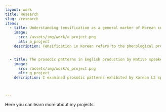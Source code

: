 ```yaml
---
layout: work
title: Research
slug: /research
items:
  - title: Understanding tensification as a general marker of Korean compounds
    image:
      src: /assets/img/work/a_project.png
      alt: a_project
    description: Tensification in Korean refers to the phonological process of a plain obstruent becoming tense, which are two distinct consonants. This process takes place in several environments, but the one I'm interested in is when two nouns form a compound. This specific instance of tensification is known as compound tensificaiton or sai-sios. I'm investigating the phonetic characteristics of tense consonants derived from sai-sios, performing in-depth analysis including individual speaker and word-by-word variations, in hopes of better understanding the representation of sound categories. 


  - title: The prosodic patterns in English production by Native speakers and Korean speakers of English
    image:
      src: /assets/img/work/q_project.png
      alt: q_project
    description: I examined prosodic patterns exhibited by Korean L2 speakers of English compared to those of native speakers. Since English and Korean are prosodically distinct languages, I expected unique patterns to arise for the Korean L2 speakers, mainly due to L1 interference. Specifically, I hypothesized that the difference would stem from phrase edges being more prominent in Korean. This hypothesis is supported by the result that shows that L2 speakers are more consistently affected by boundary effects. It further shows that specific prosodic characteristics of L1 shapes the realization of L2 speech, which helps us understand why L2 speech sounds distinct from L1 in a systematic way.



---
```

Here you can learn more about my projects.
<br />
<br />
